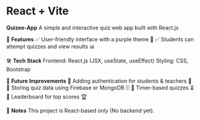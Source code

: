 # React + Vite
**Q u i z e e - A p p** 
A simple and interactive quiz web app built with React.js

📌 **Features**
✅ User-friendly interface with a purple theme 🎨
✅ Students can attempt quizzes and view results 📊

🛠️ **Tech Stack**
Frontend: React.js (JSX, useState, useEffect)
Styling: CSS, Bootstrap

📌 **Future Improvements**
🔹 Adding authentication for students & teachers 🔑
🔹 Storing quiz data using Firebase or MongoDB 🗄️
🔹 Timer-based quizzes ⏳
🔹 Leaderboard for top scores 🏆

📝 **Notes**
This project is React-based only (No backend yet).
